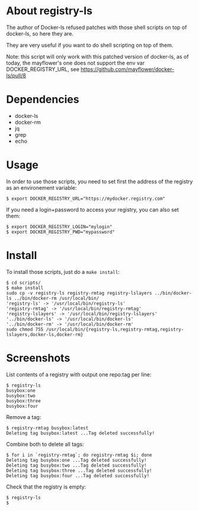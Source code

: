 About registry-ls
=================

The author of Docker-ls refused patches with those shell scripts on top of
docker-ls, so here they are.

They are very useful if you want to do shell scripting on top of them.

Note: this script will only work with this patched version of docker-ls, as
of today, the mayflower's one does not support the env var
DOCKER_REGISTRY_URL, see https://github.com/mayflower/docker-ls/pull/8

Dependencies
============

* docker-ls
* docker-rm
* jq
* grep
* echo

Usage
=====

In order to use those scripts, you need to set first the address of the
registry as an environement variable:

```
$ export DOCKER_REGISTRY_URL="https://mydocker.registry.com"
```

If you need a login+password to access your registry, you can also set them:

```
$ export DOCKER_REGISTRY_LOGIN="mylogin"
$ export DOCKER_REGISTRY_PWD="mypassword"
```
Install
=======

To install those scripts, just do a `make install`:

```
$ cd scripts/
$ make install
sudo cp -v registry-ls registry-rmtag registry-lslayers ../bin/docker-ls ../bin/docker-rm /usr/local/bin/
'registry-ls' -> '/usr/local/bin/registry-ls'
'registry-rmtag' -> '/usr/local/bin/registry-rmtag'
'registry-lslayers' -> '/usr/local/bin/registry-lslayers'
'../bin/docker-ls' -> '/usr/local/bin/docker-ls'
'../bin/docker-rm' -> '/usr/local/bin/docker-rm'
sudo chmod 755 /usr/local/bin/{registry-ls,registry-rmtag,registry-lslayers,docker-ls,docker-rm}
```

Screenshots
===========

List contents of a registry with output one repo:tag per line:

```
$ registry-ls
busybox:one
busybox:two
busybox:three
busybox:four
```

Remove a tag:

```
$ registry-rmtag busybox:latest
Deleting tag busybox:latest ...Tag deleted successfully!
```

Combine both to delete all tags:

```
$ for i in `registry-rmtag`; do registry-rmtag $i; done
Deleting tag busybox:one ...Tag deleted successfully!
Deleting tag busybox:two ...Tag deleted successfully!
Deleting tag busybox:three ...Tag deleted successfully!
Deleting tag busybox:four ...Tag deleted successfully!
```

Check that the registry is empty:

```
$ registry-ls
$ 
```
